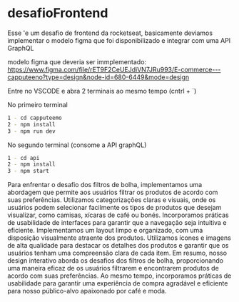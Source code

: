 # desafioFrontend
Esse 'e um desafio de frontend da rocketseat, basicamente deviamos implementar o modelo figma que foi disponibilizado e integrar com uma API GraphQL


modelo figma que deveria ser immplementado: https://www.figma.com/file/rET9F2CeUEJdiVN7JRu993/E-commerce---capputeeno?type=design&node-id=680-6449&mode=design

Entre no VSCODE e abra 2 terminais ao mesmo tempo (cntrl + `)

No primeiro terminal
```bash
1 - cd capputeemo
2 - npm install
3 - npm run dev
```

No segundo terminal (consome a API graphQL)
```bash
1 - cd api
2 - npm install
3 - npm start
```


Para enfrentar o desafio dos filtros de bolha, implementamos uma abordagem que permite aos usuários filtrar os produtos de acordo com suas preferências. Utilizamos categorizações claras e visuais, onde os usuários podem selecionar facilmente os tipos de produtos que desejam visualizar, como camisas, xícaras de café ou bonés.
Incorporamos práticas de usabilidade de interfaces para garantir que a navegação seja intuitiva e eficiente. Implementamos um layout limpo e organizado, com uma disposição visualmente atraente dos produtos. Utilizamos ícones e imagens de alta qualidade para destacar os detalhes dos produtos e garantir que os usuários tenham uma compreensão clara de cada item.
Em resumo, nosso design interativo aborda os desafios dos filtros de bolha, proporcionando uma maneira eficaz de os usuários filtrarem e encontrarem produtos de acordo com suas preferências. Ao mesmo tempo, incorporamos práticas de usabilidade para garantir uma experiência de compra agradável e eficiente para nosso público-alvo apaixonado por café e moda.
